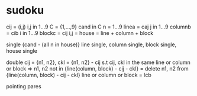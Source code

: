 # sudoku

cij = (i,j) i,j in 1...9
C = {1,...,9} cand in C
n = 1...9
linea = caj j in 1...9
columnb = cib i in 1...9
blockc = cij i,j = 
house = line + column + block

single
{cand - (all n in house)}
line single, column single, block single, house single

double
cij = {n1, n2}, ckl = {n1, n2} - cij s.t cij, ckl in the same line or column or block 
=> n1, n2 not in {line(column, block) - cij - ckl}
= delete n1, n2 from {line(column, block) - cij - ckl}
line or column or block = lcb

pointing pares


